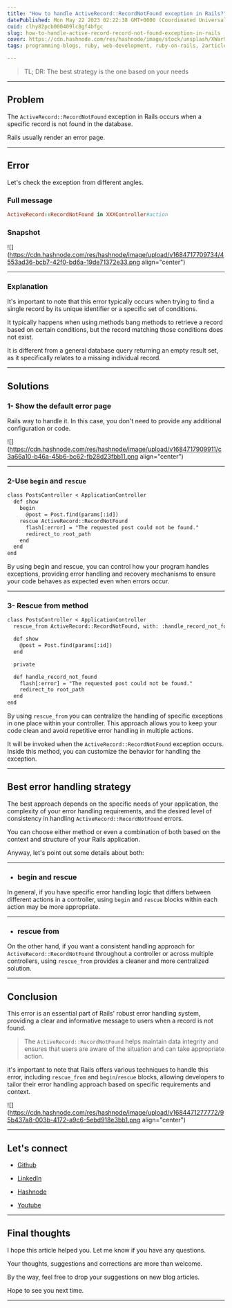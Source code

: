 ```yaml
---
title: "How to handle ActiveRecord::RecordNotFound exception in Rails?"
datePublished: Mon May 22 2023 02:22:38 GMT+0000 (Coordinated Universal Time)
cuid: clhy82pcb000409lc8gf4bfgc
slug: how-to-handle-active-record-record-not-found-exception-in-rails
cover: https://cdn.hashnode.com/res/hashnode/image/stock/unsplash/XWar9MbNGUY/upload/4d971485193458121285eb2436811675.jpeg
tags: programming-blogs, ruby, web-development, ruby-on-rails, 2articles1week

---
```


> TL; DR: The best strategy is the one based on your needs

---

## Problem

The `ActiveRecord::RecordNotFound` exception in Rails occurs when a specific record is not found in the database.

Rails usually render an error page.

---

## Error

Let's check the exception from different angles.

### Full message

```ruby
ActiveRecord::RecordNotFound in XXXController#action
```

### Snapshot

![](https://cdn.hashnode.com/res/hashnode/image/upload/v1684717709734/4553ad36-bcb7-42f0-bd6a-19de71372e33.png align="center")

---

### Explanation

It's important to note that this error typically occurs when trying to find a single record by its unique identifier or a specific set of conditions.

It typically happens when using methods bang methods to retrieve a record based on certain conditions, but the record matching those conditions does not exist.

It is different from a general database query returning an empty result set, as it specifically relates to a missing individual record.

---

## Solutions

### 1- Show the default error page

Rails way to handle it. In this case, you don't need to provide any additional configuration or code.

![](https://cdn.hashnode.com/res/hashnode/image/upload/v1684717909911/c3a66a10-b46a-45b6-bc62-fb28d23fbb11.png align="center")

---

### 2-Use `begin` and `rescue`

```apache
class PostsController < ApplicationController
  def show
    begin
      @post = Post.find(params[:id])
    rescue ActiveRecord::RecordNotFound
      flash[:error] = "The requested post could not be found."
      redirect_to root_path
    end
  end
end
```

By using begin and rescue, you can control how your program handles exceptions, providing error handling and recovery mechanisms to ensure your code behaves as expected even when errors occur.

---

### 3- Rescue from method

```apache
class PostsController < ApplicationController
  rescue_from ActiveRecord::RecordNotFound, with: :handle_record_not_found

  def show
    @post = Post.find(params[:id])
  end

  private

  def handle_record_not_found
    flash[:error] = "The requested post could not be found."
    redirect_to root_path
  end
end
```

By using `rescue_from` you can centralize the handling of specific exceptions in one place within your controller. This approach allows you to keep your code clean and avoid repetitive error handling in multiple actions.

It will be invoked when the `ActiveRecord::RecordNotFound` exception occurs. Inside this method, you can customize the behavior for handling the exception.

---

## Best error handling strategy

The best approach depends on the specific needs of your application, the complexity of your error handling requirements, and the desired level of consistency in handling `ActiveRecord::RecordNotFound` errors.

You can choose either method or even a combination of both based on the context and structure of your Rails application.

Anyway, let's point out some details about both:

---

* ### begin and rescue
    

In general, if you have specific error handling logic that differs between different actions in a controller, using `begin` and `rescue` blocks within each action may be more appropriate.

---

* ### rescue from
    

On the other hand, if you want a consistent handling approach for `ActiveRecord::RecordNotFound` throughout a controller or across multiple controllers, using `rescue_from` provides a cleaner and more centralized solution.

---

## Conclusion

This error is an essential part of Rails' robust error handling system, providing a clear and informative message to users when a record is not found.

> The `ActiveRecord::RecordNotFound` helps maintain data integrity and ensures that users are aware of the situation and can take appropriate action.

it's important to note that Rails offers various techniques to handle this error, including `rescue_from` and `begin`/`rescue` blocks, allowing developers to tailor their error handling approach based on specific requirements and context.

![](https://cdn.hashnode.com/res/hashnode/image/upload/v1684471277772/95b437a8-003b-4172-a9c6-5ebd918e3bb1.png align="center")

---

## Let's connect

* [Github](https://github.com/alexcalaca)
    
* [LinkedIn](https://linkedin.com/in/alexandrecalacaofficial)
    
* [Hashnode](https://hashnode.com/onboard?next=/@alexandrecalaca)
    
* [Youtube](https://www.youtube.com/@alexandrecalacaofficial)
    

---

## Final thoughts

I hope this article helped you. Let me know if you have any questions.

Your thoughts, suggestions and corrections are more than welcome.

By the way, feel free to drop your suggestions on new blog articles.

Hope to see you next time.

---